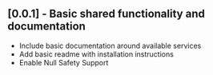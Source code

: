 ## [0.0.1] - Basic shared functionality and documentation

* Include basic documentation around available services
* Add basic readme with installation instructions
* Enable Null Safety Support
